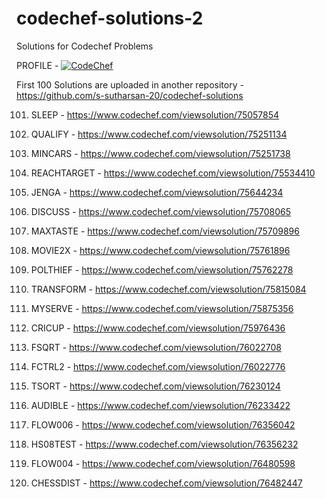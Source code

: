 # codechef-solutions-2
Solutions for Codechef Problems 

PROFILE - [![CodeChef](https://img.shields.io/twitter/url?label=CodeChef&logo=CodeChef&style=social&url=https%3A%2F%2Fwww.codechef.com%2Fusers%2Fs_sutharsan_20)](https://www.codechef.com/users/s_sutharsan_20)

First 100 Solutions are uploaded in another repository - https://github.com/s-sutharsan-20/codechef-solutions




101) SLEEP - https://www.codechef.com/viewsolution/75057854

102) QUALIFY - https://www.codechef.com/viewsolution/75251134

103) MINCARS - https://www.codechef.com/viewsolution/75251738

104) REACHTARGET - https://www.codechef.com/viewsolution/75534410

105) JENGA - https://www.codechef.com/viewsolution/75644234

106) DISCUSS - https://www.codechef.com/viewsolution/75708065

107) MAXTASTE - https://www.codechef.com/viewsolution/75709896

108) MOVIE2X - https://www.codechef.com/viewsolution/75761896

109) POLTHIEF - https://www.codechef.com/viewsolution/75762278 

110) TRANSFORM - https://www.codechef.com/viewsolution/75815084

111) MYSERVE - https://www.codechef.com/viewsolution/75875356

112) CRICUP - https://www.codechef.com/viewsolution/75976436

113) FSQRT - https://www.codechef.com/viewsolution/76022708

114) FCTRL2 - https://www.codechef.com/viewsolution/76022776

115) TSORT - https://www.codechef.com/viewsolution/76230124

116) AUDIBLE - https://www.codechef.com/viewsolution/76233422

117) FLOW006 - https://www.codechef.com/viewsolution/76356042

118) HS08TEST - https://www.codechef.com/viewsolution/76356232

119) FLOW004 - https://www.codechef.com/viewsolution/76480598

120) CHESSDIST - https://www.codechef.com/viewsolution/76482447
